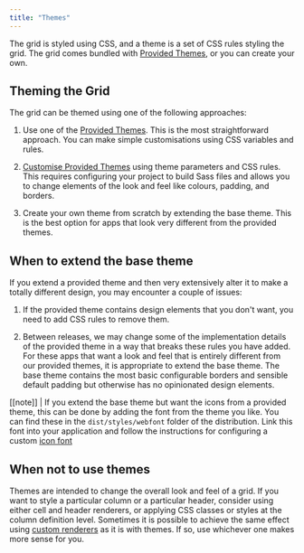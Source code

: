 ```yaml
---
title: "Themes"
---
```

The grid is styled using CSS, and a theme is a set of CSS rules styling the grid. The grid comes bundled with [Provided Themes](../themes-provided/), or you can create your own.

## Theming the Grid

The grid can be themed using one of the following approaches:

1. Use one of the [Provided Themes](../themes-provided/). This is the most straightforward approach. You can make simple customisations using CSS variables and rules.

1. [Customise Provided Themes](../themes-customising/) using theme parameters and CSS rules. This requires configuring your project to build Sass files and allows you to change elements of the look and feel like colours, padding, and borders.

1. Create your own theme from scratch by extending the base theme. This is the best option for apps that look very different from the provided themes.

## When to extend the base theme

If you extend a provided theme and then very extensively alter it to make a totally different design, you may encounter a couple of issues:


1. If the provided theme contains design elements that you don't want, you need to add CSS rules to remove them.

1. Between releases, we may change some of the implementation details of the provided theme in a way that breaks these rules you have added. For these apps that want a look and feel that is entirely different from our provided  themes, it is appropriate to extend the base theme. The base theme contains the most basic configurable borders  and sensible default padding but otherwise has no opinionated design elements.

[[note]]
| If you extend the base theme but want the icons from a provided theme, this can be done by adding the font from the theme you like. You can find these in the `dist/styles/webfont` folder of the distribution. Link this font into your application and follow the instructions for configuring a custom [icon font](../icons/)

## When not to use themes

Themes are intended to change the overall look and feel of a grid. If you want to style a particular column or a particular header, consider using either cell and header renderers, or applying CSS classes or styles at the column definition level. Sometimes it is possible to achieve the same effect using [custom renderers](../component-types/) as it is with themes. If so, use whichever one makes more sense for you.

